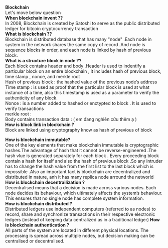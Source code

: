 <strong>Blockchain</strong>
<br>
Let's move below question
<br>
<strong>When blockchain invent ??</strong>
<br>
In 2008, Blockchain is created by Satoshi to serve as the public distributed ledger for bitcoin cryptocurrency transaction
<br>
<strong>What is blockchain ??</strong><br>
Blockchain is distributed database that has many "node" .Each node in system in the network shares the same copy of record .And node is sequence blocks in order, and each node is linked by hash of previous block.
<br>
<strong>What is a structure block in node ??</strong><br>
Each block contains header and body .Header is used to indentify a particular block on an entire blockchain , it includes hash of previous block, time stamp , nonce, and merkle root<br>
Hash of previous block : the hashed value of the previous node’s address<br>
Time stamp : is used as proof that the particular block is used at what instance of a time, also this timestamp is used as a parameter to verify the authenticity of any block.<br>
Nonce : is a number added to hashed or enctypted to block . It is used to verify transactions<br>
merkle root :<br>
Body contains transaction data : ( em đang nghiên cứu thêm ạ )
<br>
<strong>How is block link in blockchain ? </strong><br>
Block are linked using cryptography know as hash of previous of block 

<strong>How is blockchain immutable? </strong><br>
One of the key elements that make blockchain immutable is cryptographic hashes.The advantage of hash that it cannot be reverse-engineered .The hash vlue is generated separately for each block . Every proceeding block contain a hash for itself and also the hash of previous block .So any intruder has to change the hash value from the first list to the last block which is impossible .Also an important fact is blockchain are decentralized and distributed in nature, anh it has many replica node  arround the networld
<br>
<strong>How is blockchain decentrailization ?</strong><br>
Decentralised means that a decision is made across various nodes. Each node decides its behaviour, which ultimately affects the system’s behaviour. This ensures that no single node has complete system information.<br>
<strong>How is blockchain distributed ? </strong> <br>
Distributed ledgers use independent computers (referred to as nodes) to record, share and synchronize transactions in their respective electronic ledgers (instead of keeping data centralized as in a traditional ledger)
<strong>How is blockchain authentication ?</strong><br>
All parts of the system are located in different physical locations. The processing is spread across multiple nodes, but decision making can be centralised or decentralised.